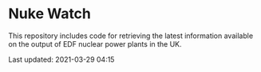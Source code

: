 # Nuke Watch

This repository includes code for retrieving the latest information available on the output of EDF nuclear power plants in the UK.

Last updated: 2021-03-29 04:15